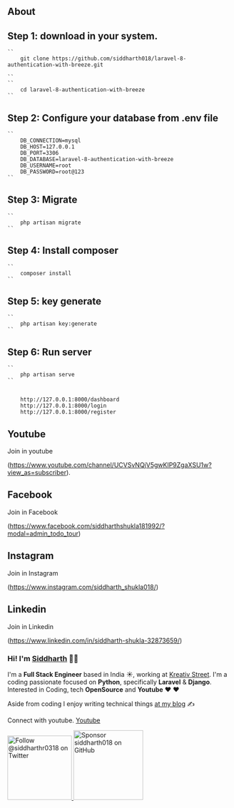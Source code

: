 ## About
<h2>Step 1: download in your system.</h2>  

    ``
        git clone https://github.com/siddharth018/laravel-8-authentication-with-breeze.git

    ``
    ``
        cd laravel-8-authentication-with-breeze
    ``

<h2>Step 2: Configure your database from .env file</h2> 

    ``
        DB_CONNECTION=mysql
        DB_HOST=127.0.0.1
        DB_PORT=3306
        DB_DATABASE=laravel-8-authentication-with-breeze
        DB_USERNAME=root
        DB_PASSWORD=root@123
    ``
<h2>Step 3: Migrate</h2> 

    ``
        php artisan migrate
    ``


<h2>Step 4: Install composer</h2> 

    ``
        composer install
    ``

<h2>Step 5: key generate</h2> 

    ``
        php artisan key:generate
    ``
<h2>Step 6: Run server</h2>  

    ``
        php artisan serve
    ``
    
    
        http://127.0.0.1:8000/dashboard
        http://127.0.0.1:8000/login
        http://127.0.0.1:8000/register 
    

## Youtube
Join in youtube

(https://www.youtube.com/channel/UCVSvNQjV5gwKIP9ZgaXSU1w?view_as=subscriber).

## Facebook
Join in Facebook

(https://www.facebook.com/siddharthshukla181992/?modal=admin_todo_tour)

## Instagram
Join in Instagram

(https://www.instagram.com/siddharth_shukla018/)

## Linkedin
Join in Linkedin

(https://www.linkedin.com/in/siddharth-shukla-32873659/)

### Hi! I'm [Siddharth](https://realprogrammer.in/) 👋🏼

I'm a **Full Stack Engineer** based in India ☀️, working at [Kreativ Street](https://kreativstreet.com/). I'm a coding passionate focused on **Python**, specifically **Laravel** & **Django**. Interested in Coding, tech **OpenSource** and **Youtube** ❤️ ❤️

Aside from coding I enjoy writing technical things [at my blog](https://realprogrammer.in) ✍️

Connect with youtube. [Youtube](https://www.youtube.com/channel/UCVSvNQjV5gwKIP9ZgaXSU1w?view_as=subscriber)

<p>
  <a href="https://twitter.com/intent/follow?screen_name=siddharthr0318">
    <img src="https://user-images.githubusercontent.com/7629661/87821427-202e0280-c870-11ea-9e38-8c7c74856753.png" width="144" alt="Follow @siddharthr0318 on Twitter" title="Follow @siddharthr0318 on Twitter">
  </a>

  <a href="https://github.com/sponsors/siddharth018">
    <img src="https://user-images.githubusercontent.com/7629661/87821425-1f956c00-c870-11ea-9871-a76f99739501.png" width="156" alt="Sponsor siddharth018 on GitHub" title="Sponsor siddharth018 on GitHub">
  </a>
</p>
